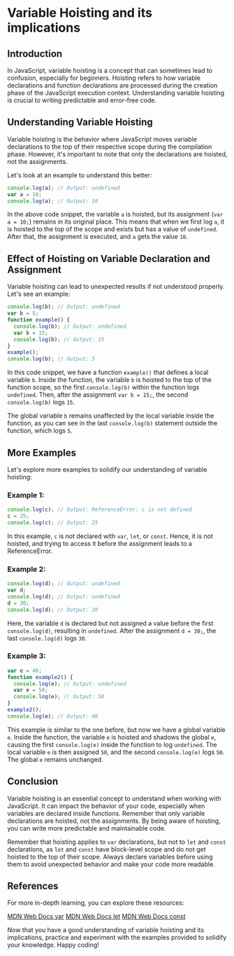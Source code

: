 # Variable Hoisting and its implications

## Introduction

In JavaScript, variable hoisting is a concept that can sometimes lead to confusion, especially for beginners. Hoisting refers to how variable declarations and function declarations are processed during the creation phase of the JavaScript execution context. Understanding variable hoisting is crucial to writing predictable and error-free code.

## Understanding Variable Hoisting

Variable hoisting is the behavior where JavaScript moves variable declarations to the top of their respective scope during the compilation phase. However, it's important to note that only the declarations are hoisted, not the assignments.

Let's look at an example to understand this better:

```javascript
console.log(a); // Output: undefined
var a = 10;
console.log(a); // Output: 10
```

In the above code snippet, the variable `a` is hoisted, but its assignment (`var a = 10;`) remains in its original place. This means that when we first log `a`, it is hoisted to the top of the scope and exists but has a value of `undefined`. After that, the assignment is executed, and `a` gets the value `10`.

## Effect of Hoisting on Variable Declaration and Assignment

Variable hoisting can lead to unexpected results if not understood properly. Let's see an example:

```javascript
console.log(b); // Output: undefined
var b = 5;
function example() {
  console.log(b); // Output: undefined
  var b = 15;
  console.log(b); // Output: 15
}
example();
console.log(b); // Output: 5
```

In this code snippet, we have a function `example()` that defines a local variable `b`. Inside the function, the variable `b` is hoisted to the top of the function scope, so the first `console.log(b)` within the function logs `undefined`. Then, after the assignment `var b = 15;`, the second `console.log(b)` logs `15`.

The global variable `b` remains unaffected by the local variable inside the function, as you can see in the last `console.log(b)` statement outside the function, which logs `5`.

## More Examples

Let's explore more examples to solidify our understanding of variable hoisting:

### Example 1:

```javascript
console.log(c); // Output: ReferenceError: c is not defined
c = 25;
console.log(c); // Output: 25
```

In this example, `c` is not declared with `var`, `let`, or `const`. Hence, it is not hoisted, and trying to access it before the assignment leads to a ReferenceError.

### Example 2:

```javascript
console.log(d); // Output: undefined
var d;
console.log(d); // Output: undefined
d = 30;
console.log(d); // Output: 30
```

Here, the variable `d` is declared but not assigned a value before the first `console.log(d)`, resulting in `undefined`. After the assignment `d = 30;`, the last `console.log(d)` logs `30`.

### Example 3:

```javascript
var e = 40;
function example2() {
  console.log(e); // Output: undefined
  var e = 50;
  console.log(e); // Output: 50
}
example2();
console.log(e); // Output: 40
```

This example is similar to the one before, but now we have a global variable `e`. Inside the function, the variable `e` is hoisted and shadows the global `e`, causing the first `console.log(e)` inside the function to log `undefined`. The local variable `e` is then assigned `50`, and the second `console.log(e)` logs `50`. The global `e` remains unchanged.

## Conclusion

Variable hoisting is an essential concept to understand when working with JavaScript. It can impact the behavior of your code, especially when variables are declared inside functions. Remember that only variable declarations are hoisted, not the assignments. By being aware of hoisting, you can write more predictable and maintainable code.

Remember that hoisting applies to `var` declarations, but not to `let` and `const` declarations, as `let` and `const` have block-level scope and do not get hoisted to the top of their scope. Always declare variables before using them to avoid unexpected behavior and make your code more readable.

## References

For more in-depth learning, you can explore these resources:

[MDN Web Docs var](https://developer.mozilla.org/en-US/docs/Web/JavaScript/Reference/Statements/var)
[MDN Web Docs let](https://developer.mozilla.org/en-US/docs/Web/JavaScript/Reference/Statements/let)
[MDN Web Docs const](https://developer.mozilla.org/en-US/docs/Web/JavaScript/Reference/Statements/const)

Now that you have a good understanding of variable hoisting and its implications, practice and experiment with the examples provided to solidify your knowledge. Happy coding!